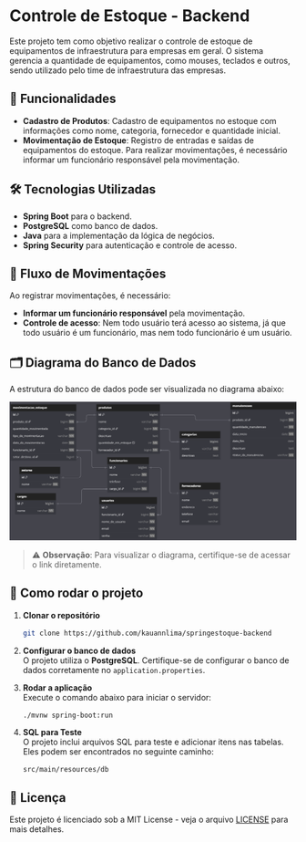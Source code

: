 # Controle de Estoque - Backend  

Este projeto tem como objetivo realizar o controle de estoque de equipamentos de infraestrutura para empresas em geral. O sistema gerencia a quantidade de equipamentos, como mouses, teclados e outros, sendo utilizado pelo time de infraestrutura das empresas.  

## 📌 Funcionalidades  

- **Cadastro de Produtos**: Cadastro de equipamentos no estoque com informações como nome, categoria, fornecedor e quantidade inicial.  
- **Movimentação de Estoque**: Registro de entradas e saídas de equipamentos do estoque. Para realizar movimentações, é necessário informar um funcionário responsável pela movimentação.  

## 🛠 Tecnologias Utilizadas  

- **Spring Boot** para o backend.  
- **PostgreSQL** como banco de dados.  
- **Java** para a implementação da lógica de negócios.  
- **Spring Security** para autenticação e controle de acesso.  

## 🔄 Fluxo de Movimentações  

Ao registrar movimentações, é necessário:  

- **Informar um funcionário responsável** pela movimentação.  
- **Controle de acesso**: Nem todo usuário terá acesso ao sistema, já que todo usuário é um funcionário, mas nem todo funcionário é um usuário.  

## 🗂 Diagrama do Banco de Dados  

A estrutura do banco de dados pode ser visualizada no diagrama abaixo:  

![Diagrama do Banco de Dados](docs/diagrama.png)

> ⚠️ **Observação**: Para visualizar o diagrama, certifique-se de acessar o link diretamente.  

## 🚀 Como rodar o projeto  

1. **Clonar o repositório**  
   ```bash
   git clone https://github.com/kauannlima/springestoque-backend
   ```  

2. **Configurar o banco de dados**  
   O projeto utiliza o **PostgreSQL**. Certifique-se de configurar o banco de dados corretamente no `application.properties`.  

3. **Rodar a aplicação**  
   Execute o comando abaixo para iniciar o servidor:  
   ```bash
   ./mvnw spring-boot:run
   ```  

4. **SQL para Teste**  
   O projeto inclui arquivos SQL para teste e adicionar itens nas tabelas. Eles podem ser encontrados no seguinte caminho:  
   ```
   src/main/resources/db
   ```  

## 📜 Licença  

Este projeto é licenciado sob a MIT License - veja o arquivo [LICENSE](LICENSE) para mais detalhes.  
